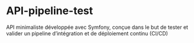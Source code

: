 # API-pipeline-test
API minimaliste développée avec Symfony, conçue dans le but de tester et valider un pipeline d’intégration et de déploiement continu (CI/CD)